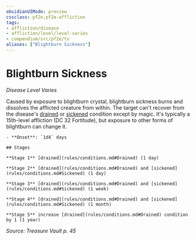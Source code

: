 ```yaml
---
obsidianUIMode: preview
cssclass: pf2e,pf2e-affliction
tags:
- affliction/disease
- affliction/level/level-varies
- compendium/src/pf2e/tv
aliases: ["Blightburn Sickness"]
---
```

# Blightburn Sickness
*Disease Level Varies*  

Caused by exposure to blightburn crystal, blightburn sickness burns and dissolves the afflicted creature from within. The target can't recover from the disease's [drained](rules/conditions.md#Drained) or [sickened](rules/conditions.md#Sickened) condition except by magic. It's typically a 15th-level affliction (DC 32 Fortitude), but exposure to other forms of blightburn can change it.

```ad-inline-affliction
- **Onset**: `1d4` days

## Stages

**Stage 1** [drained](rules/conditions.md#Drained) (1 day)

**Stage 2** [drained](rules/conditions.md#Drained) and [sickened](rules/conditions.md#Sickened) (1 day)

**Stage 3** [drained](rules/conditions.md#Drained) and [sickened](rules/conditions.md#Sickened) (1 week)

**Stage 4** [drained](rules/conditions.md#Drained) and [sickened](rules/conditions.md#Sickened) (1 month)

**Stage 5** increase [drained](rules/conditions.md#Drained) condition by 1 (1 year)
```

*Source: Treasure Vault p. 45*